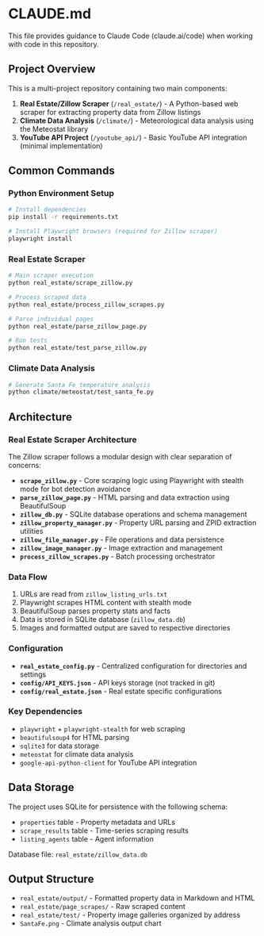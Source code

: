 # CLAUDE.md

This file provides guidance to Claude Code (claude.ai/code) when working with code in this repository.

## Project Overview

This is a multi-project repository containing two main components:

1. **Real Estate/Zillow Scraper** (`/real_estate/`) - A Python-based web scraper for extracting property data from Zillow listings
2. **Climate Data Analysis** (`/climate/`) - Meteorological data analysis using the Meteostat library
3. **YouTube API Project** (`/youtube_api/`) - Basic YouTube API integration (minimal implementation)

## Common Commands

### Python Environment Setup
```bash
# Install dependencies
pip install -r requirements.txt

# Install Playwright browsers (required for Zillow scraper)
playwright install
```

### Real Estate Scraper
```bash
# Main scraper execution
python real_estate/scrape_zillow.py

# Process scraped data
python real_estate/process_zillow_scrapes.py

# Parse individual pages
python real_estate/parse_zillow_page.py

# Run tests
python real_estate/test_parse_zillow.py
```

### Climate Data Analysis
```bash
# Generate Santa Fe temperature analysis
python climate/meteostat/test_santa_fe.py
```

## Architecture

### Real Estate Scraper Architecture

The Zillow scraper follows a modular design with clear separation of concerns:

- **`scrape_zillow.py`** - Core scraping logic using Playwright with stealth mode for bot detection avoidance
- **`parse_zillow_page.py`** - HTML parsing and data extraction using BeautifulSoup
- **`zillow_db.py`** - SQLite database operations and schema management
- **`zillow_property_manager.py`** - Property URL parsing and ZPID extraction utilities
- **`zillow_file_manager.py`** - File operations and data persistence
- **`zillow_image_manager.py`** - Image extraction and management
- **`process_zillow_scrapes.py`** - Batch processing orchestrator

### Data Flow
1. URLs are read from `zillow_listing_urls.txt`
2. Playwright scrapes HTML content with stealth mode
3. BeautifulSoup parses property stats and facts
4. Data is stored in SQLite database (`zillow_data.db`)
5. Images and formatted output are saved to respective directories

### Configuration
- **`real_estate_config.py`** - Centralized configuration for directories and settings
- **`config/API_KEYS.json`** - API keys storage (not tracked in git)
- **`config/real_estate.json`** - Real estate specific configurations

### Key Dependencies
- `playwright` + `playwright-stealth` for web scraping
- `beautifulsoup4` for HTML parsing
- `sqlite3` for data storage
- `meteostat` for climate data analysis
- `google-api-python-client` for YouTube API integration

## Data Storage

The project uses SQLite for persistence with the following schema:
- `properties` table - Property metadata and URLs
- `scrape_results` table - Time-series scraping results
- `listing_agents` table - Agent information

Database file: `real_estate/zillow_data.db`

## Output Structure

- `real_estate/output/` - Formatted property data in Markdown and HTML
- `real_estate/page_scrapes/` - Raw scraped content
- `real_estate/test/` - Property image galleries organized by address
- `SantaFe.png` - Climate analysis output chart
